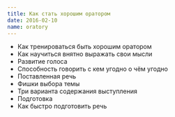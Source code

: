 ```yaml
---
title: Как стать хорошим оратором
date: 2016-02-10
name: oratory
---
```


- Как тренироваться быть хорошим оратором
- Как научиться внятно выражать свои мысли
- Развитие голоса
- Способность говорить с кем угодно о чём угодно
- Поставленная речь
- Фишки выбора темы
- Три варианта содержания выступления
- Подготовка
- Как быстро подготовить речь

